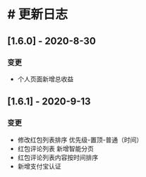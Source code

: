 # # 更新日志
  
  ## [1.6.0] - 2020-8-30
  
  ### 变更
  
  * 个人页面新增总收益



  ## [1.6.1] - 2020-9-13
  
  ### 变更
  * 修改红包列表排序 优先级-置顶-普通（时间）
  * 红包评论列表 新增智能分页
  * 红包评论列表内容按时间排序
  * 新增支付宝认证